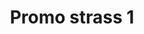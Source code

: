 ---
title: Promo strass 1
date: 
draft: false

# descripcion
description : Encontrá todas las promos de navidad en nuestra tienda de IG. Pedidos por  whatsapp, mail o dm.

materials: Plata 925

color: 

dimensions: 

code: 99-99-0696

type: "Promos"

categories: []

price: $580,00

price_eftvo: $490,00

# Images
# first image will be shown in the product page
images:
  # - image: "images/path_to_image"
  # La ubicacion de las imagenes es imagenes/Promos/Promos.Promo/99-99-0696-promo-strass-1
  - image: "./images/promos/promo/99-99-0696.jpg"
---
